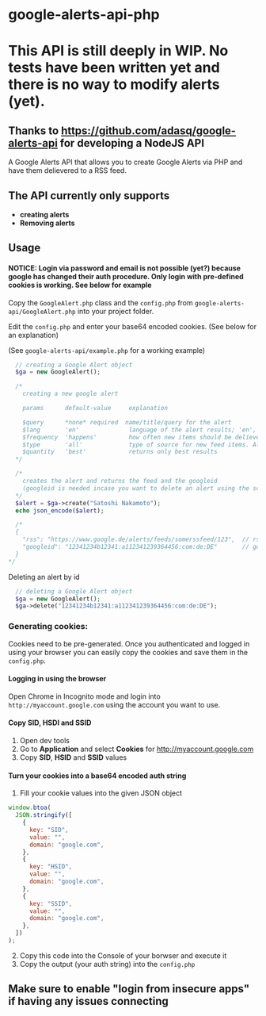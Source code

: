 # google-alerts-api-php

# This API is still deeply in WIP. No tests have been written yet and there is no way to modify alerts (yet).

## Thanks to https://github.com/adasq/google-alerts-api for developing a NodeJS API

A Google Alerts API that allows you to create Google Alerts via PHP and have them delievered to a RSS feed.

## The API currently only supports

- **creating alerts**
- **Removing alerts**

## Usage

#### NOTICE: Login via password and email is not possible (yet?) because google has changed their auth procedure. Only login with pre-defined cookies is working. See below for example

Copy the `GoogleAlert.php` class and the `config.php` from `google-alerts-api/GoogleAlert.php` into your project folder.

Edit the `config.php` and enter your base64 encoded cookies. (See below for an explanation)

(See `google-alerts-api/example.php` for a working example)

```php
  // creating a Google Alert object
  $ga = new GoogleAlert();

  /*
    creating a new google alert

    params      default-value     explanation

    $query      *none* required  name/title/query for the alert
    $lang       'en'              language of the alert results; 'en', 'de', 'ru'..
    $frequency  'happens'         how often new items should be delievered to the feed
    $type       'all'             type of source for new feed items. All includes blogs, news, etc.
    $quantity   'best'            returns only best results
  */

  /*
    creates the alert and returns the feed and the googleid
    (googleid is needed incase you want to delete an alert using the script)
  */
  $alert = $ga->create("Satoshi Nakamoto");
  echo json_encode($alert);

  /*
  {
    "rss": "https://www.google.de/alerts/feeds/somerssfeed/123",  // rssfeed:   articles will be delivered to this feed
    "googleid": "12341234b12341:a112341239364456:com:de:DE"       // googleid:  needed to delete and modify alerts
  }
*/
```

Deleting an alert by id

```php
  // deleting a Google Alert object
  $ga = new GoogleAlert();
  $ga->delete("12341234b12341:a112341239364456:com:de:DE");
```

### Generating cookies:

Cookies need to be pre-generated. Once you authenticated and logged in using your browser you can easily copy the cookies and save them in the `config.php`.

#### Logging in using the browser

Open Chrome in Incognito mode and login into `http://myaccount.google.com` using the account you want to use.

#### Copy SID, HSDI and SSID

1. Open dev tools
2. Go to **Application** and select **Cookies** for http://myaccount.google.com
3. Copy **SID**, **HSID** and **SSID** values

#### Turn your cookies into a base64 encoded auth string

1. Fill your cookie values into the given JSON object

```js
window.btoa(
  JSON.stringify([
    {
      key: "SID",
      value: "",
      domain: "google.com",
    },
    {
      key: "HSID",
      value: "",
      domain: "google.com",
    },
    {
      key: "SSID",
      value: "",
      domain: "google.com",
    },
  ])
);
```

2. Copy this code into the Console of your borwser and execute it
3. Copy the output (your auth string) into the `config.php`

## Make sure to enable "login from insecure apps" if having any issues connecting
